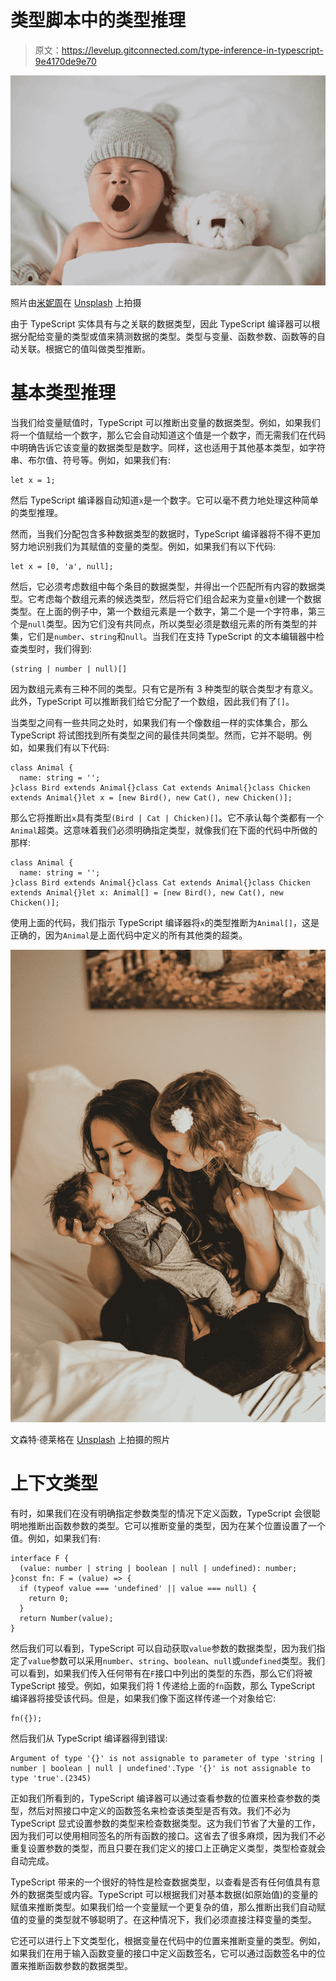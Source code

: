 # 类型脚本中的类型推理

> 原文：<https://levelup.gitconnected.com/type-inference-in-typescript-9e4170de9e70>

![](img/0d07b2d56beae86c5406237b6be5cd80.png)

照片由[米妮周](https://unsplash.com/@marslady?utm_source=medium&utm_medium=referral)在 [Unsplash](https://unsplash.com?utm_source=medium&utm_medium=referral) 上拍摄

由于 TypeScript 实体具有与之关联的数据类型，因此 TypeScript 编译器可以根据分配给变量的类型或值来猜测数据的类型。类型与变量、函数参数、函数等的自动关联。根据它的值叫做类型推断。

# 基本类型推理

当我们给变量赋值时，TypeScript 可以推断出变量的数据类型。例如，如果我们将一个值赋给一个数字，那么它会自动知道这个值是一个数字，而无需我们在代码中明确告诉它该变量的数据类型是数字。同样，这也适用于其他基本类型，如字符串、布尔值、符号等。例如，如果我们有:

```
let x = 1;
```

然后 TypeScript 编译器自动知道`x`是一个数字。它可以毫不费力地处理这种简单的类型推理。

然而，当我们分配包含多种数据类型的数据时，TypeScript 编译器将不得不更加努力地识别我们为其赋值的变量的类型。例如，如果我们有以下代码:

```
let x = [0, 'a', null];
```

然后，它必须考虑数组中每个条目的数据类型，并得出一个匹配所有内容的数据类型。它考虑每个数组元素的候选类型，然后将它们组合起来为变量`x`创建一个数据类型。在上面的例子中，第一个数组元素是一个数字，第二个是一个字符串，第三个是`null`类型。因为它们没有共同点，所以类型必须是数组元素的所有类型的并集，它们是`number`、`string`和`null`。当我们在支持 TypeScript 的文本编辑器中检查类型时，我们得到:

```
(string | number | null)[]
```

因为数组元素有三种不同的类型。只有它是所有 3 种类型的联合类型才有意义。此外，TypeScript 可以推断我们给它分配了一个数组，因此我们有了`[]`。

当类型之间有一些共同之处时，如果我们有一个像数组一样的实体集合，那么 TypeScript 将试图找到所有类型之间的最佳共同类型。然而，它并不聪明。例如，如果我们有以下代码:

```
class Animal {
  name: string = '';
}class Bird extends Animal{}class Cat extends Animal{}class Chicken extends Animal{}let x = [new Bird(), new Cat(), new Chicken()];
```

那么它将推断出`x`具有类型`(Bird | Cat | Chicken)[]`。它不承认每个类都有一个`Animal`超类。这意味着我们必须明确指定类型，就像我们在下面的代码中所做的那样:

```
class Animal {
  name: string = '';
}class Bird extends Animal{}class Cat extends Animal{}class Chicken extends Animal{}let x: Animal[] = [new Bird(), new Cat(), new Chicken()];
```

使用上面的代码，我们指示 TypeScript 编译器将`x`的类型推断为`Animal[]`，这是正确的，因为`Animal`是上面代码中定义的所有其他类的超类。

![](img/7ae8aa980b1003363cf37a51481aafe8.png)

文森特·德莱格在 [Unsplash](https://unsplash.com?utm_source=medium&utm_medium=referral) 上拍摄的照片

# 上下文类型

有时，如果我们在没有明确指定参数类型的情况下定义函数，TypeScript 会很聪明地推断出函数参数的类型。它可以推断变量的类型，因为在某个位置设置了一个值。例如，如果我们有:

```
interface F {
  (value: number | string | boolean | null | undefined): number;
}const fn: F = (value) => {
  if (typeof value === 'undefined' || value === null) {
    return 0;
  }
  return Number(value);
}
```

然后我们可以看到，TypeScript 可以自动获取`value`参数的数据类型，因为我们指定了`value`参数可以采用`number`、`string`、`boolean`、`null`或`undefined`类型。我们可以看到，如果我们传入任何带有在`F`接口中列出的类型的东西，那么它们将被 TypeScript 接受。例如，如果我们将 1 传递给上面的`fn`函数，那么 TypeScript 编译器将接受该代码。但是，如果我们像下面这样传递一个对象给它:

```
fn({});
```

然后我们从 TypeScript 编译器得到错误:

```
Argument of type '{}' is not assignable to parameter of type 'string | number | boolean | null | undefined'.Type '{}' is not assignable to type 'true'.(2345)
```

正如我们所看到的，TypeScript 编译器可以通过查看参数的位置来检查参数的类型，然后对照接口中定义的函数签名来检查该类型是否有效。我们不必为 TypeScript 显式设置参数的类型来检查数据类型。这为我们节省了大量的工作，因为我们可以使用相同签名的所有函数的接口。这省去了很多麻烦，因为我们不必重复设置参数的类型，而且只要在我们定义的接口上正确定义类型，类型检查就会自动完成。

TypeScript 带来的一个很好的特性是检查数据类型，以查看是否有任何值具有意外的数据类型或内容。TypeScript 可以根据我们对基本数据(如原始值)的变量的赋值来推断类型。如果我们给一个变量赋一个更复杂的值，那么推断出我们自动赋值的变量的类型就不够聪明了。在这种情况下，我们必须直接注释变量的类型。

它还可以进行上下文类型化，根据变量在代码中的位置来推断变量的类型。例如，如果我们在用于输入函数变量的接口中定义函数签名，它可以通过函数签名中的位置来推断函数参数的数据类型。